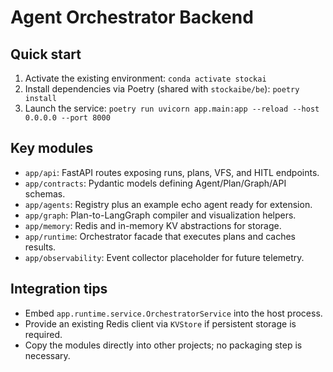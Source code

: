 # Agent Orchestrator Backend

## Quick start

1. Activate the existing environment: `conda activate stockai`
2. Install dependencies via Poetry (shared with `stockaibe/be`): `poetry install`
3. Launch the service: `poetry run uvicorn app.main:app --reload --host 0.0.0.0 --port 8000`

## Key modules

- `app/api`: FastAPI routes exposing runs, plans, VFS, and HITL endpoints.
- `app/contracts`: Pydantic models defining Agent/Plan/Graph/API schemas.
- `app/agents`: Registry plus an example echo agent ready for extension.
- `app/graph`: Plan-to-LangGraph compiler and visualization helpers.
- `app/memory`: Redis and in-memory KV abstractions for storage.
- `app/runtime`: Orchestrator facade that executes plans and caches results.
- `app/observability`: Event collector placeholder for future telemetry.

## Integration tips

- Embed `app.runtime.service.OrchestratorService` into the host process.
- Provide an existing Redis client via `KVStore` if persistent storage is required.
- Copy the modules directly into other projects; no packaging step is necessary.
